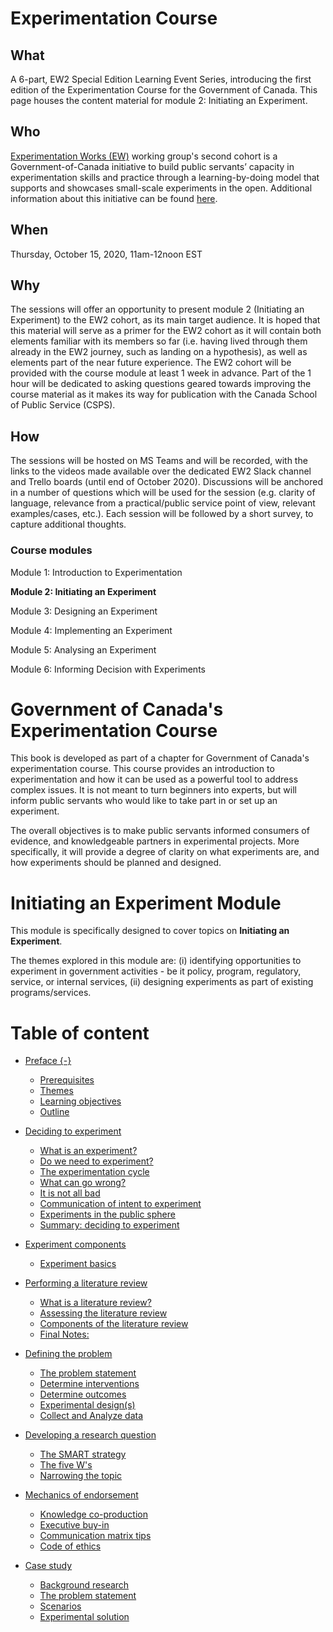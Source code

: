# Experimentation Course 


## What

A 6-part, EW2 Special Edition Learning Event Series, introducing the first edition of the  Experimentation Course for the Government of Canada. 
This page houses the content material for module 2: Initiating an Experiment.
 
 ## Who
 
[Experimentation Works (EW)](https://www.canada.ca/en/government/publicservice/modernizing/experimentation-works.html) working group's second cohort is a Government-of-Canada initiative to build public servants’ capacity in experimentation skills and practice through a learning-by-doing model that supports and showcases small-scale experiments in the open. Additional information about this initiative can be found [here](https://medium.com/@exp_works/experimentation-works-2-2081cb7f49ab).

## When

Thursday, October 15, 2020, 11am-12noon EST
 

## Why

The sessions will offer an opportunity to present module 2 (Initiating an Experiment) to the EW2 cohort, as its main target audience. 
It is hoped that this material will serve as a primer for the EW2 cohort as it will contain both elements familiar with its members so far (i.e. having lived through them already in the EW2 journey, such as landing on a hypothesis), as well as elements part of the near future experience.
The EW2 cohort will be provided with the course module at least 1 week in advance. Part of the 1 hour will be dedicated to asking questions geared towards improving the course material as it makes its way for publication with the Canada School of Public Service (CSPS).
 

## How

The sessions will be hosted on MS Teams and will be recorded, with the links to the videos made available over the dedicated EW2 Slack channel and Trello boards (until end of October 2020).
Discussions will be anchored in a number of questions which will be used for the session (e.g. clarity of language, relevance from a practical/public service point of view, relevant examples/cases, etc.). 
Each session will be followed by a short survey, to capture additional thoughts. 
 

###  Course modules

Module 1: Introduction to Experimentation

**Module 2: Initiating an Experiment**

Module 3: Designing an Experiment

Module 4: Implementing an Experiment

Module 5: Analysing an Experiment

Module 6: Informing Decision with Experiments


# Government of Canada's Experimentation Course

This book is developed as part of a chapter for Government of Canada's experimentation course. This course provides an introduction to experimentation and how it can be used as a powerful tool to address complex issues. It is not meant to turn beginners into experts, but will inform public servants who would like to take part in or set up an experiment.

The overall objectives is to make public servants informed consumers of evidence, and knowledgeable partners in experimental projects. More specifically, it will provide a degree of clarity on what experiments are, and how experiments should be planned and designed.

# Initiating an Experiment Module

This module is specifically designed to cover topics on  **Initiating an Experiment**. 

The themes explored in this module are:
(i) identifying opportunities to experiment in government activities - be it policy, program, regulatory, service, or internal services, 
(ii) designing experiments as part of existing programs/services.


# Table of content

- [Preface {-}](#preface)
  * [Prerequisites](#prerequisites)
  * [Themes](#themes)
  * [Learning objectives](#learning-objectives)
  * [Outline](#outline)
 
- [Deciding to experiment](#deciding-to-experiment)
  * [What is an experiment?](#what-is-an-experiment-)
  * [Do we need to experiment?](#do-we-need-to-experiment-)
  * [The experimentation cycle](#the-experimentation-cycle)
  * [What can go wrong?](#what-can-go-wrong-)
  * [It is not all bad](#it-is-not-all-bad)
  * [Communication of intent to experiment](#communication-of-intent-to-experiment)
  * [Experiments in the public sphere](#experiments-in-the-public-sphere)
  * [Summary: deciding to experiment](#summary--deciding-to-experiment)

- [Experiment components](#experiment-components)
  * [Experiment basics](#experiment-basics)
  
- [Performing a literature review](#performing-a-literature-review)
  * [What is a literature review?](#what-is-a-literature-review-)
  * [Assessing the literature review](#assessing-the-literature-review)
  * [Components of the literature review](#components-of-the-literature-review)
  * [Final Notes:](#final-notes-)

  
- [Defining the problem](#defining-the-problem)
  * [The problem statement](#the-problem-statement)
  * [Determine interventions](#determine-interventions)
  * [Determine outcomes](#determine-outcomes)
  * [Experimental design(s)](#experimental-design-s-)
  * [Collect and Analyze data](#collect-and-analyze-data)
  
- [Developing a research question](#developing-a-research-question)
  * [The SMART strategy](#the-smart-strategy)
  * [The five W's](#the-five-w-s)
  * [Narrowing the topic](#narrowing-the-topic)
  
- [Mechanics of endorsement](#mechanics-of-endorsement)
  * [Knowledge co-production](#knowledge-co-production)
  * [Executive buy-in](#executive-buy-in)
  * [Communication matrix tips](#communication-matrix-tips)
  * [Code of ethics](#code-of-ethics)
  
- [Case study](#case-study)
  * [Background research](#background-research)
  * [The problem statement](#the-problem-statement)
  * [Scenarios](#scenarios)
  * [Experimental solution](#experimental-solution)
